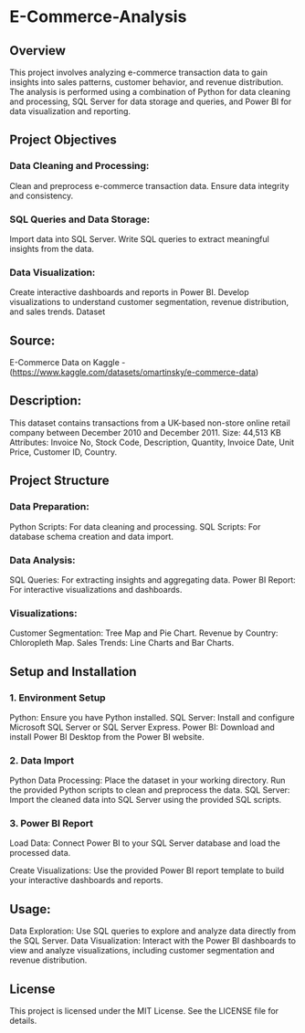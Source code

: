 # E-Commerce-Analysis


## Overview
This project involves analyzing e-commerce transaction data to gain insights into sales patterns, customer behavior, and revenue distribution. The analysis is performed using a combination of Python for data cleaning and processing, SQL Server for data storage and queries, and Power BI for data visualization and reporting.

## Project Objectives

### Data Cleaning and Processing:
Clean and preprocess e-commerce transaction data.
Ensure data integrity and consistency.

### SQL Queries and Data Storage:
Import data into SQL Server.
Write SQL queries to extract meaningful insights from the data.

### Data Visualization:
Create interactive dashboards and reports in Power BI.
Develop visualizations to understand customer segmentation, revenue distribution, and sales trends.
Dataset

## Source: 
E-Commerce Data on Kaggle - (https://www.kaggle.com/datasets/omartinsky/e-commerce-data)

## Description: 
This dataset contains transactions from a UK-based non-store online retail company between December 2010 and December 2011.
Size: 44,513 KB
Attributes: Invoice No, Stock Code, Description, Quantity, Invoice Date, Unit Price, Customer ID, Country.

## Project Structure
### Data Preparation:
Python Scripts: For data cleaning and processing.
SQL Scripts: For database schema creation and data import.

### Data Analysis:
SQL Queries: For extracting insights and aggregating data.
Power BI Report: For interactive visualizations and dashboards.

### Visualizations:
Customer Segmentation: Tree Map and Pie Chart.
Revenue by Country: Chloropleth Map.
Sales Trends: Line Charts and Bar Charts.

## Setup and Installation
### 1. Environment Setup
Python: Ensure you have Python installed.
SQL Server: Install and configure Microsoft SQL Server or SQL Server Express.
Power BI: Download and install Power BI Desktop from the Power BI website.

### 2. Data Import
Python Data Processing:
Place the dataset in your working directory.
Run the provided Python scripts to clean and preprocess the data.
SQL Server:
Import the cleaned data into SQL Server using the provided SQL scripts.

### 3. Power BI Report
Load Data:
Connect Power BI to your SQL Server database and load the processed data.

Create Visualizations:
Use the provided Power BI report template to build your interactive dashboards and reports.

## Usage:
Data Exploration: Use SQL queries to explore and analyze data directly from the SQL Server.
Data Visualization: Interact with the Power BI dashboards to view and analyze visualizations, including customer segmentation and revenue distribution.

## License
This project is licensed under the MIT License. See the LICENSE file for details.
